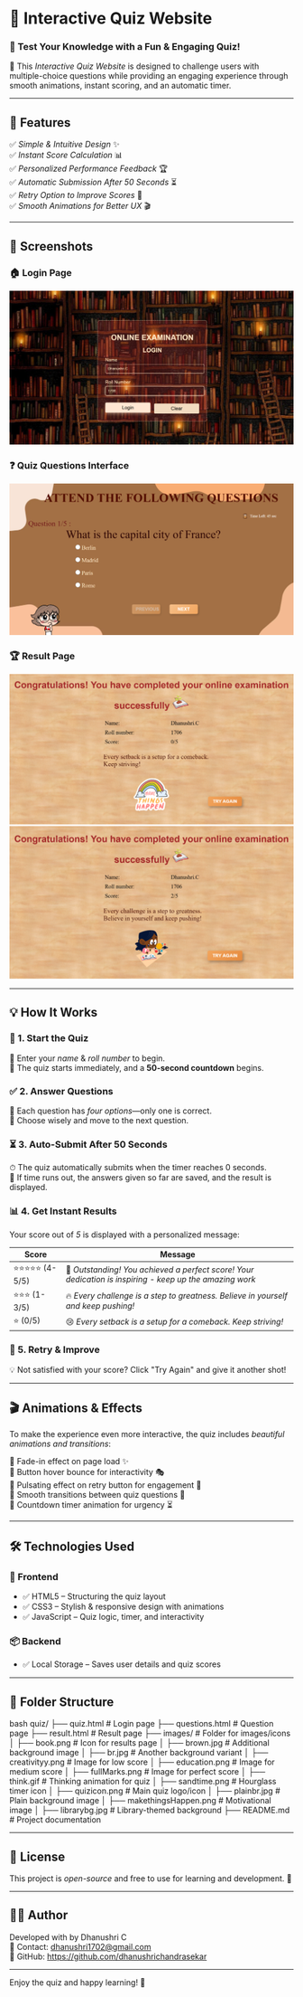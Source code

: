 # 🎯 Interactive Quiz Website

### 🧠 Test Your Knowledge with a Fun & Engaging Quiz!  

🚀 This *Interactive Quiz Website* is designed to challenge users with multiple-choice questions while providing an engaging experience through smooth animations, instant scoring, and an automatic timer.

---

## 🔹 Features  
✅ *Simple & Intuitive Design* ✨  
✅ *Instant Score Calculation* 📊  
✅ *Personalized Performance Feedback* 🏆  
✅ *Automatic Submission After 50 Seconds* ⏳  
✅ *Retry Option to Improve Scores* 🔄  
✅ *Smooth Animations for Better UX* 🎬  

---

## 📸 Screenshots

### 🏠 Login Page  
![Login Page](https://raw.githubusercontent.com/dhanushrichandrasekar/Quiz/main/loginPage.png)

### ❓ Quiz Questions Interface
![Question Page ](https://github.com/dhanushrichandrasekar/Quiz/blob/8bc54a77482483b72a4547ee38196844b5c53973/questionPage.png)

### 🏆 Result Page  
![Score- Low](https://github.com/dhanushrichandrasekar/Quiz/blob/689471f8d024176daf406c22ea2cc1081a98b751/makethingsHappen.png)
![Score- Medium](https://github.com/dhanushrichandrasekar/Quiz/blob/42fe9f7871f3ad7af9b10a0006ab6ffd1c2d8ddf/tryHard.png)

---

## 💡 How It Works  

### 🏁 1. Start the Quiz  
🔹 Enter your *name* & *roll number* to begin.  
🔹 The quiz starts immediately, and a **50-second countdown** begins.  

### ✅ 2. Answer Questions  
🎯 Each question has *four options*—only one is correct.  
📝 Choose wisely and move to the next question.  

### ⏳ 3. Auto-Submit After 50 Seconds  
⏱ The quiz automatically submits when the timer reaches 0 seconds.  
📢 If time runs out, the answers given so far are saved, and the result is displayed.  

### 📊 4. Get Instant Results  
Your score out of *5* is displayed with a personalized message:

| Score | Message |
|-------|---------|
| ⭐⭐⭐⭐⭐ (4-5/5) | 🎉 *Outstanding! You achieved a perfect score! Your dedication is inspiring - keep up the amazing work* |
| ⭐⭐⭐ (1-3/5) | 🔥 *Every challenge is a step to greatness. Believe in yourself and keep pushing!* |
| ⭐ (0/5) | 😢 *Every setback is a setup for a comeback. Keep striving!* |

### 🔄 5. Retry & Improve  
💡 Not satisfied with your score? Click "Try Again" and give it another shot!  

---

## 🎬 Animations & Effects  
To make the experience even more interactive, the quiz includes *beautiful animations and transitions*:  

🔹 Fade-in effect on page load ✨  
🔹 Button hover bounce for interactivity 🎭  
🔹 Pulsating effect on retry button for engagement 🔄  
🔹 Smooth transitions between quiz questions 🔁  
🔹 Countdown timer animation for urgency ⏳  

---

## 🛠 Technologies Used  

### 🎨 Frontend  
- ✅ HTML5 – Structuring the quiz layout  
- ✅ CSS3 – Stylish & responsive design with animations  
- ✅ JavaScript – Quiz logic, timer, and interactivity  

### 📦 Backend  
- ✅ Local Storage – Saves user details and quiz scores  

---

## 📂 Folder Structure  

bash
quiz/
├── quiz.html          # Login page
├── questions.html     # Question page
├── result.html        # Result page
├── images/            # Folder for images/icons
│   ├── book.png           # Icon for results page
│   ├── brown.jpg          # Additional background image
│   ├── br.jpg             # Another background variant
│   ├── creativityy.png    # Image for low score
│   ├── education.png      # Image for medium score
│   ├── fullMarks.png      # Image for perfect score
│   ├── think.gif          # Thinking animation for quiz
│   ├── sandtime.png       # Hourglass timer icon
│   ├── quizicon.png       # Main quiz logo/icon
│   ├── plainbr.jpg        # Plain background image
│   ├── makethingsHappen.png # Motivational image
│   ├── librarybg.jpg      # Library-themed background
├── README.md          # Project documentation


---

## 📜 License  
This project is *open-source* and free to use for learning and development. 🚀  

---

## 👨‍💻 Author  
Developed with by Dhanushri C  
📧 Contact: dhanushri1702@gmail.com  
📌 GitHub: https://github.com/dhanushrichandrasekar

---

Enjoy the quiz and happy learning! 🎉
